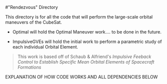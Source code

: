 #"Rendezvous" Directory

This directory is for all the code that will perform the large-scale orbital maneuvers of the CubeSat.

- Optimal will hold the Optimal Maneuver work.... to be done in the future.

- ImpulsiveGVEs will hold the initial work to perform a parametric study of each individual Orbital Element.
> This work is based off of Schaub & Alfriend's *Impulsive Feeback Control to Establish Specific Mean Orbital 
Elements of Spacecraft Formations*

EXPLANATION OF HOW CODE WORKS AND ALL DEPENDENCIES BELOW
